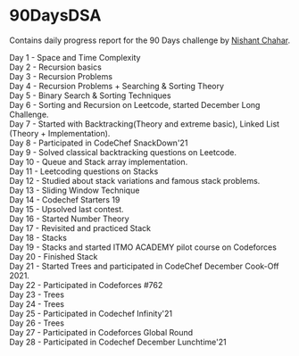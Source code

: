 # 90DaysDSA
Contains daily progress report for the 90 Days challenge by [Nishant Chahar](https://www.linkedin.com/in/chaharnishant11/).

Day 1 - Space and Time Complexity<br>
Day 2 - Recursion basics<br>
Day 3 - Recursion Problems<br>
Day 4 - Recursion Problems + Searching & Sorting Theory<br>
Day 5 - Binary Search & Sorting Techniques<br>
Day 6 - Sorting and Recursion on Leetcode, started December Long Challenge.<br>
Day 7 - Started with Backtracking(Theory and extreme basic), Linked List (Theory + Implementation).<br>
Day 8 - Participated in CodeChef SnackDown'21<br>
Day 9 - Solved classical backtracking questions on Leetcode.<br>
Day 10 - Queue and Stack array implementation.<br>
Day 11 - Leetcoding questions on Stacks<br>
Day 12 - Studied about stack variations and famous stack problems.<br>
Day 13 - Sliding Window Technique<br>
Day 14 - Codechef Starters 19<br>
Day 15 - Upsolved last contest.<br>
Day 16 - Started Number Theory<br>
Day 17 - Revisited and practiced Stack<br>
Day 18 - Stacks<br>
Day 19 - Stacks and started ITMO ACADEMY pilot course on Codeforces<br>
Day 20 - Finished Stack<br>
Day 21 - Started Trees and participated in CodeChef December Cook-Off 2021.<br>
Day 22 - Participated in Codeforces #762<br>
Day 23 - Trees<br>
Day 24 - Trees<br>
Day 25 - Participated in Codechef Infinity'21<br>
Day 26 - Trees<br>
Day 27 - Participated in Codeforces Global Round<br>
Day 28 - Participated in Codechef December Lunchtime'21
